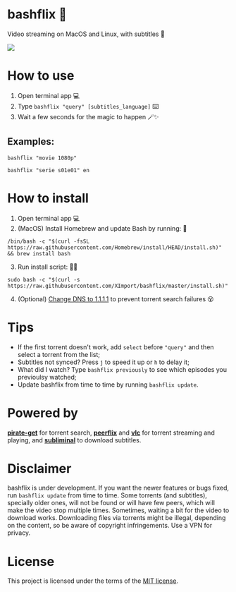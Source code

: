# bashflix 🍿
Video streaming on MacOS and Linux, with subtitles 🎥

![](https://media.giphy.com/media/mACRrW4R25kuQLexXn/giphy.gif)

# How to use
1. Open terminal app 💻
2. Type `bashflix "query" [subtitles_language]` ⌨️
3. Wait a few seconds for the magic to happen 🪄✨ 

## Examples:
```
bashflix "movie 1080p"
```
```
bashflix "serie s01e01" en
```

# How to install
1. Open terminal app 💻
2. (MacOS) Install Homebrew and update Bash by running: 🍺
``` 
/bin/bash -c "$(curl -fsSL https://raw.githubusercontent.com/Homebrew/install/HEAD/install.sh)" && brew install bash
```
3. Run install script: 🏃‍♀️ 
```
sudo bash -c "$(curl -s https://raw.githubusercontent.com/XImport/bashflix/master/install.sh)"
```
4. (Optional) [Change DNS to 1.1.1.1](https://1.1.1.1/dns/) to prevent torrent search failures 😵

# Tips
* If the first torrent doesn't work, add `select` before `"query"` and then select a torrent from the list;
* Subtitles not synced? Press `j` to speed it up or `h` to delay it;
* What did I watch? Type `bashflix previously` to see which episodes you previoulsy watched;
* Update bashflix from time to time by running `bashflix update`.

# Powered by
[**pirate-get**](https://github.com/vikstrous/pirate-get) for torrent search, [**peerflix**](https://github.com/mafintosh/peerflix) and [**vlc**](https://github.com/videolan/vlc) for torrent streaming and playing,  and [**subliminal**](https://github.com/Diaoul/subliminal) to download subtitles.

# Disclaimer
bashflix is under development. If you want the newer features or bugs fixed, run `bashflix update` from time to time. Some torrents (and subtitles), specially older ones, will not be found or will have few peers, which will make the video stop multiple times. Sometimes, waiting a bit for the video to download works. Downloading files via torrents might be illegal, depending on the content, so be aware of copyright infringements. Use a VPN for privacy.

# License
This project is licensed under the terms of the [MIT license](https://github.com/0zz4r/bashflix/blob/master/LICENSE.md).
